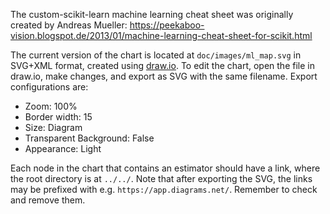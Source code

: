 The custom-scikit-learn machine learning cheat sheet was originally created by Andreas Mueller:
https://peekaboo-vision.blogspot.de/2013/01/machine-learning-cheat-sheet-for-scikit.html

The current version of the chart is located at `doc/images/ml_map.svg` in SVG+XML
format, created using [draw.io](https://draw.io/). To edit the chart, open the file in
draw.io, make changes, and export as SVG with the same filename. Export configurations
are:

- Zoom: 100%
- Border width: 15
- Size: Diagram
- Transparent Background: False
- Appearance: Light

Each node in the chart that contains an estimator should have a link, where the root
directory is at `../../`. Note that after exporting the SVG, the links may be prefixed
with e.g. `https://app.diagrams.net/`. Remember to check and remove them.
